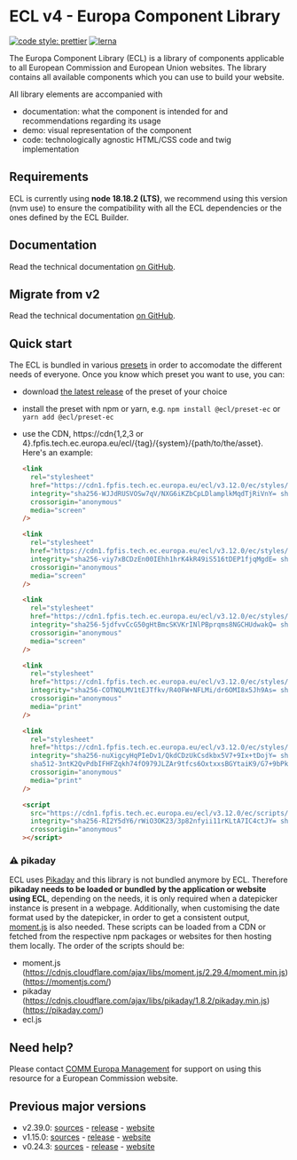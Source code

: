 # ECL v4 - Europa Component Library

[![code style: prettier](https://img.shields.io/badge/code_style-prettier-ff69b4.svg?style=flat-square)](https://github.com/prettier/prettier)
[![lerna](https://img.shields.io/badge/maintained%20with-lerna-cc00ff.svg)](https://lernajs.io/)

The Europa Component Library (ECL) is a library of components applicable to all European Commission and European Union websites. The library contains all available components which you can use to build your website.

All library elements are accompanied with

- documentation: what the component is intended for and recommendations regarding its usage
- demo: visual representation of the component
- code: technologically agnostic HTML/CSS code and twig implementation

## Requirements

ECL is currently using **node 18.18.2 (LTS)**, we recommend using this version (nvm use) to ensure the compatibility with all the ECL dependencies or the ones defined by the ECL Builder.

## Documentation

Read the technical documentation [on GitHub](docs/README.md).

## Migrate from v2

Read the technical documentation [on GitHub](docs/Migrating-v4.md).

## Quick start

The ECL is bundled in various [presets](docs/presets.md) in order to accomodate the different needs of everyone. Once you know which preset you want to use, you can:

- download [the latest release](https://github.com/ec-europa/europa-component-library/releases/latest) of the preset of your choice
- install the preset with npm or yarn, e.g. `npm install @ecl/preset-ec` or `yarn add @ecl/preset-ec`
- use the CDN, https://cdn{1,2,3 or 4}.fpfis.tech.ec.europa.eu/ecl/{tag}/{system}/{path/to/the/asset}. Here's an example:

  ```html
  <link
    rel="stylesheet"
    href="https://cdn1.fpfis.tech.ec.europa.eu/ecl/v3.12.0/ec/styles/optional/ecl-ec-default.css"
    integrity="sha256-WJJdRUSVOSw7qV/NXG6iKZbCpLDlamplkMqdTjRiVnY= sha384-omIH4FzBb4Z/5s18onnDxEcUQgAc638dzKlhlVZ/dysPqrhOU32LXO7rSE4MkLx+ sha512-Lz8wmpVFCAynasejvr7XXhfGZVozjLTzc1aP4NRyjjadfjLPyw4mt1z1BzA7DRTtIEGwopWDcqNEdXDZWqJ+2w=="
    crossorigin="anonymous"
    media="screen"
  />
  ```

  ```html
  <link
    rel="stylesheet"
    href="https://cdn1.fpfis.tech.ec.europa.eu/ecl/v3.12.0/ec/styles/optional/ecl-reset.css"
    integrity="sha256-viy7xBCDzEn00IEhh1hrK4kR49iS516tDEP1fjqMgdE= sha384-yna5PkYydRqAp/3FIXU9uMeaObzNYw+RPyU3eZIDoF0/bBeUMkH3xccgMYNXHKyF sha512-h4nJrpIhMksFsOC9VK2XBnY4DBaRwZegWAAqeW52hmKWB+7Xu8oFGXMTmURTdVgu8m8B35PoQ3UcANiMRlXNNQ=="
    crossorigin="anonymous"
    media="screen"
  />
  ```

  ```html
  <link
    rel="stylesheet"
    href="https://cdn1.fpfis.tech.ec.europa.eu/ecl/v3.12.0/ec/styles/ecl-ec.css"
    integrity="sha256-5jdfvvCcG50gHtBmcSKVKrINlPBprqms8NGCHUdwakQ= sha384-/utSUqOU8bQaIfYY9ZQuQOkXzc5ZV7en7epKDCfzZf+8j98SKgB26wsuUbL9b5/F sha512-4I9GAB5wvTCz+K4n+hl4yfWGUnN/ooWMoS4idxyLVWQx5JshNID33HD5rMbx1xK7EECDu8iU1OhyaeG7BtN9nQ=="
    crossorigin="anonymous"
    media="screen"
  />
  ```

  ```html
  <link
    rel="stylesheet"
    href="https://cdn1.fpfis.tech.ec.europa.eu/ecl/v3.12.0/ec/styles/ecl-ec-print.css"
    integrity="sha256-COTNQLMV1tEJTfkv/R40FW+NFLMi/dr6OMI8x5Jh9As= sha384-fXcSOTWhEx5VAtrYPAfxCUyTrmyX+HlIJdhX3nZfp4NnPMVlWeBxGhl5WiGNCAPu sha512-EaK/1nB1w2Kc5+QS0gAVO5ZQa1o+3tyEx6WnDVKy+QQ2/3mvOo67xPlIjZWLE2Gm8bdHBExR//QxZkYa3TRXEQ=="
    crossorigin="anonymous"
    media="print"
  />
  ```

  ```html
  <link
    rel="stylesheet"
    href="https://cdn1.fpfis.tech.ec.europa.eu/ecl/v3.12.0/ec/styles/optional/ecl-ec-default-print.css"
    integrity="sha256-nuXigcyHqPIeDv1/QkdCDzUkCsdkbx5V7+9Ix+tDojY= sha384-yW+MZH/2Rr1sKYyMFFCX3y20o54Ucti94qG+yjTsI63bcaigyJmSlSCnxcq9n3Nu
    sha512-3ntK2QvPdbIFHFZqkh74fO979JLZAr9tfcs6OxtxxsBGYtaiK9/G7+9bPkH3/mA+HmWVx/CWg0Ib1f3ZvxDiqw=="
    crossorigin="anonymous"
    media="print"
  />
  ```

  ```html
  <script
    src="https://cdn1.fpfis.tech.ec.europa.eu/ecl/v3.12.0/ec/scripts/ecl-ec.js"
    integrity="sha256-RI2Y5dY6/rWiO3OK23/3p82nfyii11rKLtA7IC4ctJY= sha384-GmKyCbUB0qUFU4Bn3va9ITQ7TedWGOuSx46UNO6fcuuCHRaMPz8mxBiUk844wO3S sha512-rR4plXP0EwIY65Sf+D36htkqJW8JJ1dgqfWsvKDyx+BnyThDrfC6EEtUc/ThLh2Krr/cqMu+ji3UU9/bkt8V5g=="
    crossorigin="anonymous"
  ></script>
  ```

### :warning: pikaday

ECL uses [Pikaday](https://github.com/Pikaday/Pikaday) and this library is not bundled anymore by ECL.
Therefore **pikaday needs to be loaded or bundled by the application or website using ECL**, depending on the needs, it is only required when a datepicker instance is present in a webpage.
Additionally, when customising the date format used by the datepicker, in order to get a consistent output, [moment.js](https://momentjs.com/) is also needed.
These scripts can be loaded from a CDN or fetched from the respective npm packages or websites for then hosting them locally.
The order of the scripts should be:

- moment.js (https://cdnjs.cloudflare.com/ajax/libs/moment.js/2.29.4/moment.min.js) (https://momentjs.com/)
- pikaday (https://cdnjs.cloudflare.com/ajax/libs/pikaday/1.8.2/pikaday.min.js) (https://pikaday.com/)
- ecl.js

## Need help?

Please contact [COMM Europa Management](mailto:Europamanagement@ec.europa.eu) for support on using this resource for a European Commission website.

## Previous major versions

- v2.39.0: [sources](https://github.com/ec-europa/europa-component-library/tree/v2) - [release](https://github.com/ec-europa/europa-component-library/releases/tag/v2.39.0) - [website](https://ec.europa.eu/component-library/v2.39.0/)
- v1.15.0: [sources](https://github.com/ec-europa/europa-component-library/tree/v1) - [release](https://github.com/ec-europa/europa-component-library/releases/tag/v1.15.0) - [website](https://ec.europa.eu/component-library/v1.15.0/)
- v0.24.3: [sources](https://github.com/ec-europa/europa-component-library/tree/v0) - [release](https://github.com/ec-europa/europa-component-library/releases/tag/v0.24.3) - [website](https://ec.europa.eu/component-library/v0.24.3/)
